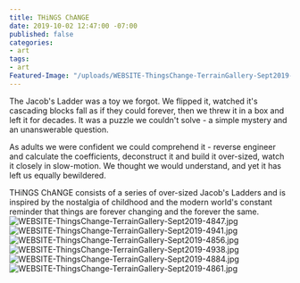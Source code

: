 ```yaml
---
title: THiNGS ChANGE
date: 2019-10-02 12:47:00 -07:00
published: false
categories:
- art
tags:
- art
Featured-Image: "/uploads/WEBSITE-ThingsChange-TerrainGallery-Sept2019-4862.jpg"
---
```


The Jacob's Ladder was a toy we forgot. We flipped it, watched it's cascading blocks fall as if they could forever, then we threw it in a box and left it for decades.  It was a puzzle we couldn't solve - a simple mystery and an unanswerable question.

As adults we were confident we could comprehend it - reverse engineer and calculate the coefficients, deconstruct it and build it over-sized, watch it closely in slow-motion. We thought we would understand, and yet it has left us equally bewildered. 

THiNGS ChANGE consists of a series of over-sized Jacob's Ladders and is inspired by the nostalgia of childhood and the modern world's constant reminder that things are forever changing and the forever the same.
![WEBSITE-ThingsChange-TerrainGallery-Sept2019-4847.jpg](/uploads/WEBSITE-ThingsChange-TerrainGallery-Sept2019-4847.jpg)
![WEBSITE-ThingsChange-TerrainGallery-Sept2019-4941.jpg](/uploads/WEBSITE-ThingsChange-TerrainGallery-Sept2019-4941.jpg)
![WEBSITE-ThingsChange-TerrainGallery-Sept2019-4856.jpg](/uploads/WEBSITE-ThingsChange-TerrainGallery-Sept2019-4856.jpg)![WEBSITE-ThingsChange-TerrainGallery-Sept2019-4938.jpg](/uploads/WEBSITE-ThingsChange-TerrainGallery-Sept2019-4938.jpg)![WEBSITE-ThingsChange-TerrainGallery-Sept2019-4884.jpg](/uploads/WEBSITE-ThingsChange-TerrainGallery-Sept2019-4884.jpg)![WEBSITE-ThingsChange-TerrainGallery-Sept2019-4861.jpg](/uploads/WEBSITE-ThingsChange-TerrainGallery-Sept2019-4861.jpg)